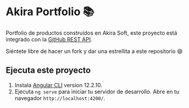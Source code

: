 # Akira Portfolio 📚

Portfolio de productos construídos en Akira Soft, este proyecto está integrado con la [GitHub REST API](https://docs.github.com/en/rest).

Siéntete libre de hacer un fork y dar una estrellita a este repositorio 😄

## Ejecuta este proyecto

1. Instala [Angular CLI](https://github.com/angular/angular-cli)  version 12.2.10.
2. Ejecuta `ng serve` para iniciar tu servidor de desarrollo. Abre en tu navegador `http://localhost:4200/`.
